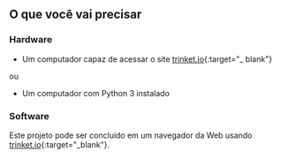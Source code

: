 ## O que você vai precisar

### Hardware

+ Um computador capaz de acessar o site [trinket.io](https://trinket.io){:target="_ blank"} 

ou

+ Um computador com Python 3 instalado

### Software

Este projeto pode ser concluído em um navegador da Web usando [trinket.io](https://trinket.io){:target="_blank"}.